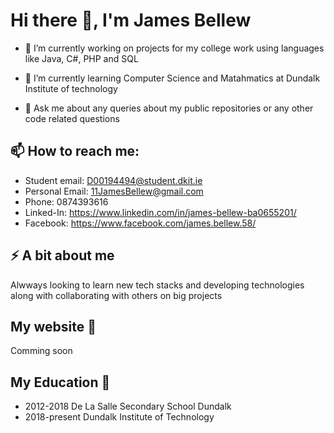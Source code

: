 # Hi there 👋, I'm James Bellew




- 🔭 I’m currently working on projects for my college work using languages like Java, C#, PHP and SQL
- 🌱 I’m currently learning Computer Science and Matahmatics at Dundalk Institute of technology

- 💬 Ask me about any queries about my public repositories or any other code related questions
## 📫 How to reach me:
  - Student email: D00194494@student.dkit.ie
  - Personal Email: 11JamesBellew@gmail.com
  - Phone: 0874393616
  - Linked-In: https://www.linkedin.com/in/james-bellew-ba0655201/
  - Facebook: https://www.facebook.com/james.bellew.58/
  
## ⚡ A bit about me 
Alwways looking to learn new tech stacks and developing technologies along with collaborating with others on big projects  

## My website :thought_balloon:
Comming soon

## My Education :school_satchel:
- 2012-2018 De La Salle Secondary School Dundalk
- 2018-present Dundalk Institute of Technology

